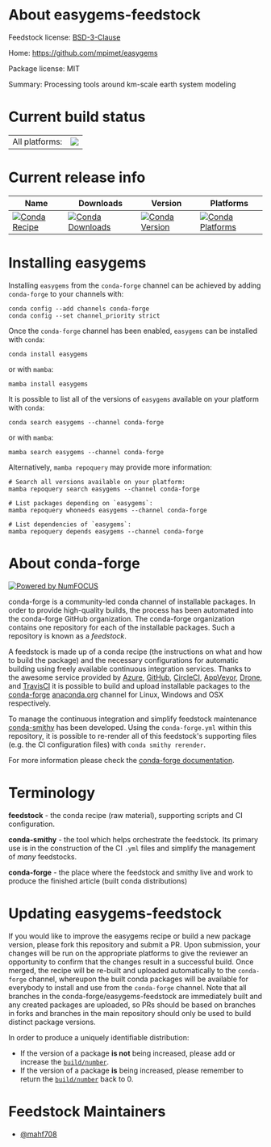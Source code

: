 About easygems-feedstock
========================

Feedstock license: [BSD-3-Clause](https://github.com/conda-forge/easygems-feedstock/blob/main/LICENSE.txt)

Home: https://github.com/mpimet/easygems

Package license: MIT

Summary: Processing tools around km-scale earth system modeling

Current build status
====================


<table><tr><td>All platforms:</td>
    <td>
      <a href="https://dev.azure.com/conda-forge/feedstock-builds/_build/latest?definitionId=22990&branchName=main">
        <img src="https://dev.azure.com/conda-forge/feedstock-builds/_apis/build/status/easygems-feedstock?branchName=main">
      </a>
    </td>
  </tr>
</table>

Current release info
====================

| Name | Downloads | Version | Platforms |
| --- | --- | --- | --- |
| [![Conda Recipe](https://img.shields.io/badge/recipe-easygems-green.svg)](https://anaconda.org/conda-forge/easygems) | [![Conda Downloads](https://img.shields.io/conda/dn/conda-forge/easygems.svg)](https://anaconda.org/conda-forge/easygems) | [![Conda Version](https://img.shields.io/conda/vn/conda-forge/easygems.svg)](https://anaconda.org/conda-forge/easygems) | [![Conda Platforms](https://img.shields.io/conda/pn/conda-forge/easygems.svg)](https://anaconda.org/conda-forge/easygems) |

Installing easygems
===================

Installing `easygems` from the `conda-forge` channel can be achieved by adding `conda-forge` to your channels with:

```
conda config --add channels conda-forge
conda config --set channel_priority strict
```

Once the `conda-forge` channel has been enabled, `easygems` can be installed with `conda`:

```
conda install easygems
```

or with `mamba`:

```
mamba install easygems
```

It is possible to list all of the versions of `easygems` available on your platform with `conda`:

```
conda search easygems --channel conda-forge
```

or with `mamba`:

```
mamba search easygems --channel conda-forge
```

Alternatively, `mamba repoquery` may provide more information:

```
# Search all versions available on your platform:
mamba repoquery search easygems --channel conda-forge

# List packages depending on `easygems`:
mamba repoquery whoneeds easygems --channel conda-forge

# List dependencies of `easygems`:
mamba repoquery depends easygems --channel conda-forge
```


About conda-forge
=================

[![Powered by
NumFOCUS](https://img.shields.io/badge/powered%20by-NumFOCUS-orange.svg?style=flat&colorA=E1523D&colorB=007D8A)](https://numfocus.org)

conda-forge is a community-led conda channel of installable packages.
In order to provide high-quality builds, the process has been automated into the
conda-forge GitHub organization. The conda-forge organization contains one repository
for each of the installable packages. Such a repository is known as a *feedstock*.

A feedstock is made up of a conda recipe (the instructions on what and how to build
the package) and the necessary configurations for automatic building using freely
available continuous integration services. Thanks to the awesome service provided by
[Azure](https://azure.microsoft.com/en-us/services/devops/), [GitHub](https://github.com/),
[CircleCI](https://circleci.com/), [AppVeyor](https://www.appveyor.com/),
[Drone](https://cloud.drone.io/welcome), and [TravisCI](https://travis-ci.com/)
it is possible to build and upload installable packages to the
[conda-forge](https://anaconda.org/conda-forge) [anaconda.org](https://anaconda.org/)
channel for Linux, Windows and OSX respectively.

To manage the continuous integration and simplify feedstock maintenance
[conda-smithy](https://github.com/conda-forge/conda-smithy) has been developed.
Using the ``conda-forge.yml`` within this repository, it is possible to re-render all of
this feedstock's supporting files (e.g. the CI configuration files) with ``conda smithy rerender``.

For more information please check the [conda-forge documentation](https://conda-forge.org/docs/).

Terminology
===========

**feedstock** - the conda recipe (raw material), supporting scripts and CI configuration.

**conda-smithy** - the tool which helps orchestrate the feedstock.
                   Its primary use is in the construction of the CI ``.yml`` files
                   and simplify the management of *many* feedstocks.

**conda-forge** - the place where the feedstock and smithy live and work to
                  produce the finished article (built conda distributions)


Updating easygems-feedstock
===========================

If you would like to improve the easygems recipe or build a new
package version, please fork this repository and submit a PR. Upon submission,
your changes will be run on the appropriate platforms to give the reviewer an
opportunity to confirm that the changes result in a successful build. Once
merged, the recipe will be re-built and uploaded automatically to the
`conda-forge` channel, whereupon the built conda packages will be available for
everybody to install and use from the `conda-forge` channel.
Note that all branches in the conda-forge/easygems-feedstock are
immediately built and any created packages are uploaded, so PRs should be based
on branches in forks and branches in the main repository should only be used to
build distinct package versions.

In order to produce a uniquely identifiable distribution:
 * If the version of a package **is not** being increased, please add or increase
   the [``build/number``](https://docs.conda.io/projects/conda-build/en/latest/resources/define-metadata.html#build-number-and-string).
 * If the version of a package **is** being increased, please remember to return
   the [``build/number``](https://docs.conda.io/projects/conda-build/en/latest/resources/define-metadata.html#build-number-and-string)
   back to 0.

Feedstock Maintainers
=====================

* [@mahf708](https://github.com/mahf708/)

